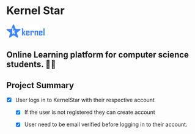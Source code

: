 # **Kernel Star** 
  <img src="./public/logo.png" width="100px">

  ## **Online Learning platform for computer science students. 🧑‍🎓**

  ## Project Summary

  * [x] User logs in to KernelStar with their respective account
    * [x] If the user is not registered they can create account
    * [x] User need to be email verified before logging in to their account.

  
 